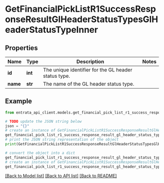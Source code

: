 # GetFinancialPickListR1SuccessResponseResultGlHeaderStatusTypesGlHeaderStatusTypeInner


## Properties

Name | Type | Description | Notes
------------ | ------------- | ------------- | -------------
**id** | **int** | The unique identifier for the GL header status type. | 
**name** | **str** | The name of the GL header status type. | 

## Example

```python
from entrata_api_client.models.get_financial_pick_list_r1_success_response_result_gl_header_status_types_gl_header_status_type_inner import GetFinancialPickListR1SuccessResponseResultGlHeaderStatusTypesGlHeaderStatusTypeInner

# TODO update the JSON string below
json = "{}"
# create an instance of GetFinancialPickListR1SuccessResponseResultGlHeaderStatusTypesGlHeaderStatusTypeInner from a JSON string
get_financial_pick_list_r1_success_response_result_gl_header_status_types_gl_header_status_type_inner_instance = GetFinancialPickListR1SuccessResponseResultGlHeaderStatusTypesGlHeaderStatusTypeInner.from_json(json)
# print the JSON string representation of the object
print(GetFinancialPickListR1SuccessResponseResultGlHeaderStatusTypesGlHeaderStatusTypeInner.to_json())

# convert the object into a dict
get_financial_pick_list_r1_success_response_result_gl_header_status_types_gl_header_status_type_inner_dict = get_financial_pick_list_r1_success_response_result_gl_header_status_types_gl_header_status_type_inner_instance.to_dict()
# create an instance of GetFinancialPickListR1SuccessResponseResultGlHeaderStatusTypesGlHeaderStatusTypeInner from a dict
get_financial_pick_list_r1_success_response_result_gl_header_status_types_gl_header_status_type_inner_from_dict = GetFinancialPickListR1SuccessResponseResultGlHeaderStatusTypesGlHeaderStatusTypeInner.from_dict(get_financial_pick_list_r1_success_response_result_gl_header_status_types_gl_header_status_type_inner_dict)
```
[[Back to Model list]](../README.md#documentation-for-models) [[Back to API list]](../README.md#documentation-for-api-endpoints) [[Back to README]](../README.md)


